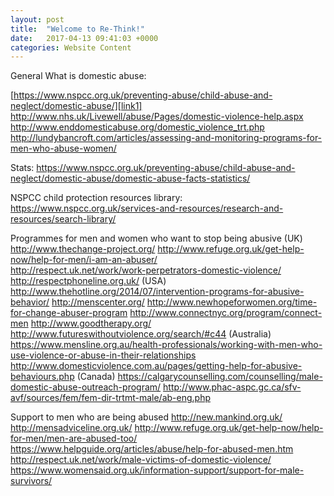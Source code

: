 ```yaml
---
layout: post
title:  "Welcome to Re-Think!"
date:   2017-04-13 09:41:03 +0000
categories: Website Content
---
```


General 
What is domestic abuse:

[https://www.nspcc.org.uk/preventing-abuse/child-abuse-and-neglect/domestic-abuse/][link1]
http://www.nhs.uk/Livewell/abuse/Pages/domestic-violence-help.aspx
http://www.enddomesticabuse.org/domestic_violence_trt.php
http://lundybancroft.com/articles/assessing-and-monitoring-programs-for-men-who-abuse-women/

Stats: 
https://www.nspcc.org.uk/preventing-abuse/child-abuse-and-neglect/domestic-abuse/domestic-abuse-facts-statistics/

NSPCC child protection resources library: 
https://www.nspcc.org.uk/services-and-resources/research-and-resources/search-library/

Programmes for men and women who want to stop being abusive 
(UK)
http://www.thechange-project.org/
http://www.refuge.org.uk/get-help-now/help-for-men/i-am-an-abuser/	
http://respect.uk.net/work/work-perpetrators-domestic-violence/
http://respectphoneline.org.uk/
(USA)
http://www.thehotline.org/2014/07/intervention-programs-for-abusive-behavior/
http://menscenter.org/
http://www.newhopeforwomen.org/time-for-change-abuser-program
http://www.connectnyc.org/program/connect-men
http://www.goodtherapy.org/
http://www.futureswithoutviolence.org/search/#c44
(Australia)
https://www.mensline.org.au/health-professionals/working-with-men-who-use-violence-or-abuse-in-their-relationships
http://www.domesticviolence.com.au/pages/getting-help-for-abusive-behaviours.php
(Canada)
https://calgarycounselling.com/counselling/male-domestic-abuse-outreach-program/
http://www.phac-aspc.gc.ca/sfv-avf/sources/fem/fem-dir-trtmt-male/ab-eng.php

Support to men who are being abused
http://new.mankind.org.uk/ 
http://mensadviceline.org.uk/ 
http://www.refuge.org.uk/get-help-now/help-for-men/men-are-abused-too/
https://www.helpguide.org/articles/abuse/help-for-abused-men.htm
http://respect.uk.net/work/male-victims-of-domestic-violence/
https://www.womensaid.org.uk/information-support/support-for-male-survivors/

[link1]: https://www.nspcc.org.uk/preventing-abuse/child-abuse-and-neglect/domestic-abuse/
